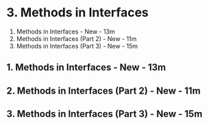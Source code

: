 # 3. Methods in Interfaces

1. Methods in Interfaces - New - 13m
2. Methods in Interfaces (Part 2) - New - 11m
3. Methods in Interfaces (Part 3) - New - 15m

## 1. Methods in Interfaces - New - 13m
## 2. Methods in Interfaces (Part 2) - New - 11m
## 3. Methods in Interfaces (Part 3) - New - 15m
